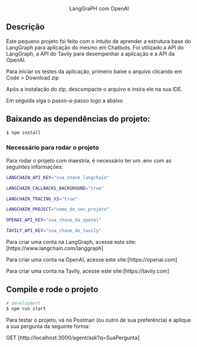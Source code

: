 <p align="center">
  LangGraPH com OpenAI
</p>

## Descrição

Este pequeno projeto foi feito com o intuito de aprender a estrutura base do LangGraph para aplicação do mesmo em Chatbots. Foi utilizado a API do LangGraph, a API do Tavily para desempenhar a aplicação e a API da OpenAI.

  <p>Para iniciar os testes da aplicação, primeiro baixe o arquivo clicando em Code > Download zip</p>
  <p>Após a instalação do zip, descompacte o arquivo e insira ele na sua IDE.</p>
  <p>Em seguida siga o passo-a-passo logo a abaixo</p>

## Baixando as dependências do projeto:

```bash
$ npm install
```
<h3>Necessário para rodar o projeto</h3>
<p>Para rodar o projeto com maestria, é necessário ter um .env com as seguintes informações: </p>

```bash
LANGCHAIN_API_KEY="sua_chave_langchain"

LANGCHAIN_CALLBACKS_BACKGROUND="true"

LANGCHAIN_TRACING_V2="true"

LANGCHAIN_PROJECT="nome_do_seu_projeto"

OPENAI_API_KEY="sua_chave_da_openai"

TAVILY_API_KEY="sua_chave_do_tavily"
```

<p>Para criar uma conta na LangGraph, acesse este site:<a>[https://www.langchain.com/langgraph]</a></p>
<p>Para criar uma conta na OpenAI, acesse este site:<a>[https://openai.com]</a></p>
<p>Para criar uma conta na Tavily, acesse este site:<a>[https://tavily.com]</a></p>

## Compile e rode o projeto

```bash
# development
$ npm run start
```

<p>Para testar o projeto, vá no Postman (ou outro de sua preferência) e aplique a sua pergunta da seguinte forma:</p>

GET [http://localhost:3000/agent/ask?q=SuaPergunta]
